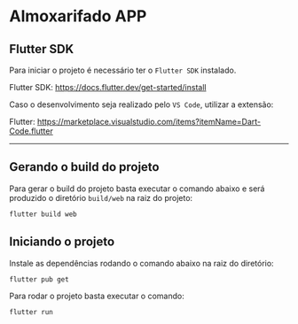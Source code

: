 # Almoxarifado APP

## Flutter SDK

Para iniciar o projeto é necessário ter o `Flutter SDK` instalado.

Flutter SDK: <https://docs.flutter.dev/get-started/install>

Caso o desenvolvimento seja realizado pelo `VS Code`, utilizar a extensão:

Flutter: <https://marketplace.visualstudio.com/items?itemName=Dart-Code.flutter>

---

## Gerando o build do projeto

Para gerar o build do projeto basta executar o comando abaixo e será produzido o diretório `build/web` na raiz do projeto:

```sh
flutter build web
```

## Iniciando o projeto

Instale as dependências rodando o comando abaixo na raiz do diretório:

```sh
flutter pub get
```

Para rodar o projeto basta executar o comando:

```sh
flutter run
```
